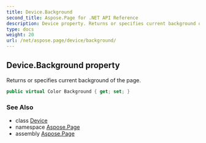 ```yaml
---
title: Device.Background
second_title: Aspose.Page for .NET API Reference
description: Device property. Returns or specifies current background of the page
type: docs
weight: 20
url: /net/aspose.page/device/background/
---
```

## Device.Background property

Returns or specifies current background of the page.

```csharp
public virtual Color Background { get; set; }
```

### See Also

* class [Device](../)
* namespace [Aspose.Page](../../device/)
* assembly [Aspose.Page](../../../)


